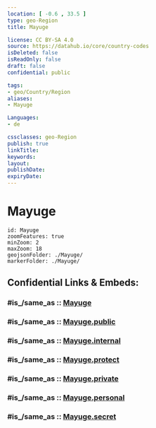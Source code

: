 ```yaml
---
location: [ -0.6 , 33.5 ] 
type: geo-Region
title: Mayuge

license: CC BY-SA 4.0
source: https://datahub.io/core/country-codes
isDeleted: false
isReadOnly: false
draft: false
confidential: public

tags:
- geo/Country/Region
aliases:
- Mayuge

Languages:
- de

cssclasses: geo-Region
publish: true
linkTitle: 
keywords: 
layout: 
publishDate: 
expiryDate: 
---
```


# Mayuge

```leaflet
id: Mayuge
zoomFeatures: true 
minZoom: 2 
maxZoom: 18
geojsonFolder: ./Mayuge/
markerFolder: ./Mayuge/
```


## Confidential Links & Embeds: 

### #is_/same_as :: [Mayuge](/_Standards/Earth/Continent/Africa/Africa~Central/Uganda/regions~Uganda/Uganda~East/Mayuge.md) 

### #is_/same_as :: [Mayuge.public](/_public/Earth/Continent/Africa/Africa~Central/Uganda/regions~Uganda/Uganda~East/Mayuge.public.md) 

### #is_/same_as :: [Mayuge.internal](/_internal/Earth/Continent/Africa/Africa~Central/Uganda/regions~Uganda/Uganda~East/Mayuge.internal.md) 

### #is_/same_as :: [Mayuge.protect](/_protect/Earth/Continent/Africa/Africa~Central/Uganda/regions~Uganda/Uganda~East/Mayuge.protect.md) 

### #is_/same_as :: [Mayuge.private](/_private/Earth/Continent/Africa/Africa~Central/Uganda/regions~Uganda/Uganda~East/Mayuge.private.md) 

### #is_/same_as :: [Mayuge.personal](/_personal/Earth/Continent/Africa/Africa~Central/Uganda/regions~Uganda/Uganda~East/Mayuge.personal.md) 

### #is_/same_as :: [Mayuge.secret](/_secret/Earth/Continent/Africa/Africa~Central/Uganda/regions~Uganda/Uganda~East/Mayuge.secret.md)

